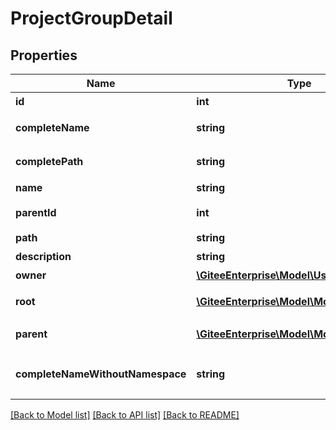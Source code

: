 # ProjectGroupDetail

## Properties
Name | Type | Description | Notes
------------ | ------------- | ------------- | -------------
**id** | **int** | 仓库组 id | [optional] 
**completeName** | **string** | 仓库组完整名称 | [optional] 
**completePath** | **string** | 仓库组完整路径 | [optional] 
**name** | **string** | 仓库组名称 | [optional] 
**parentId** | **int** | 仓库组上级id | [optional] 
**path** | **string** | 仓库组路径 | [optional] 
**description** | **string** | 仓库组简介 | [optional] 
**owner** | [**\GiteeEnterprise\Model\User**](User.md) | 负责人 | [optional] 
**root** | [**\GiteeEnterprise\Model\ModelNamespace**](ModelNamespace.md) | 归属团队或企业 | [optional] 
**parent** | [**\GiteeEnterprise\Model\ModelNamespace**](ModelNamespace.md) | 父级 namespace | [optional] 
**completeNameWithoutNamespace** | **string** | 不包含归属名称的全名称 | [optional] 

[[Back to Model list]](../../README.md#documentation-for-models) [[Back to API list]](../../README.md#documentation-for-api-endpoints) [[Back to README]](../../README.md)


